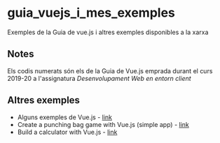 # guia_vuejs_i_mes_exemples
 Exemples de la Guia de vue.js i altres exemples disponibles a la xarxa

## Notes
Els codis numerats són els de la Guia de Vue.js emprada durant el curs 2019-20 a l'assignatura *Desenvolupament Web en entorn client*

## Altres exemples
* Alguns exemples de Vue.js - [link](https://tutorialzine.com/2016/03/5-practical-examples-for-learning-vue-js)
* Create a punching bag game with Vue.js (simple app) - [link](https://www.youtube.com/watch?v=WjfpQlVem-8)
* Build a calculator with Vue.js - [link](https://www.youtube.com/watch?v=m1_ih43p24s)
